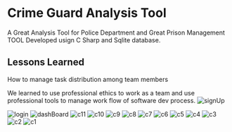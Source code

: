 
# Crime Guard Analysis Tool

A Great Analysis Tool for Police Department and Great Prison Management TOOL Developed usign C Sharp and Sqlite database.


## Lessons Learned

How to manage task distribution among team members

We learned to use professional ethics to work as a team and use  professional tools to manage work flow of software dev process.
![signUp](https://github.com/umairimran/crimeGuardFinal/assets/66002305/c866a7df-0996-4f5e-add8-06b9109ed3c8)

![login](https://github.com/umairimran/crimeGuardFinal/assets/66002305/455375e7-22e1-4f6a-95d1-cfb15723bccc)
![dashBoard](https://github.com/umairimran/crimeGuardFinal/assets/66002305/faa831df-690c-4391-bd87-b95619921b83)
![c11](https://github.com/umairimran/crimeGuardFinal/assets/66002305/aa59e545-135f-4885-a2bc-0abd19236a2f)
![c10](https://github.com/umairimran/crimeGuardFinal/assets/66002305/ade9265c-06a5-48fb-b667-68cfc22d4a18)
![c9](https://github.com/umairimran/crimeGuardFinal/assets/66002305/5e5475cc-4578-414c-ac39-ab5a84de8918)
![c8](https://github.com/umairimran/crimeGuardFinal/assets/66002305/531a0f53-50a9-4502-ac49-15aec2301ae8)
![c7](https://github.com/umairimran/crimeGuardFinal/assets/66002305/76f1b7a7-0f7d-4e6a-a366-1a8ad994adb4)
![c6](https://github.com/umairimran/crimeGuardFinal/assets/66002305/1bb4bbb8-111e-4762-9ea4-58c41323fbb7)
![c5](https://github.com/umairimran/crimeGuardFinal/assets/66002305/9ec9d9a5-1e9a-4c76-b4a1-bac9dd5f4856)
![c4](https://github.com/umairimran/crimeGuardFinal/assets/66002305/de2802b4-0daa-4338-a233-84a008cda3e1)
![c3](https://github.com/umairimran/crimeGuardFinal/assets/66002305/b773394c-ed33-4c97-9ea1-935fd4d0c369)
![c2](https://github.com/umairimran/crimeGuardFinal/assets/66002305/4beeb733-24d3-4b50-845b-670f5b78dc29)
![c1](https://github.com/umairimran/crimeGuardFinal/assets/66002305/91796a6f-5dd6-4bcd-bc98-ac34d57cde88)

